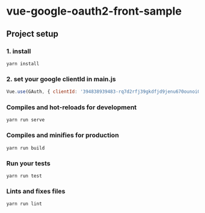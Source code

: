 # vue-google-oauth2-front-sample

## Project setup

### 1. install
```
yarn install
```
### 2. set your google clientId in main.js
```javascript
Vue.use(GAuth, { clientId: '394838939483-rq7d2rfj39gkdfjd9jenu670ounoi01.apps.googleusercontent.com', scope: 'email', prompt: 'select_account', fetch_basic_profile: false })
```

### Compiles and hot-reloads for development
```
yarn run serve
```

### Compiles and minifies for production
```
yarn run build
```

### Run your tests
```
yarn run test
```

### Lints and fixes files
```
yarn run lint
```
